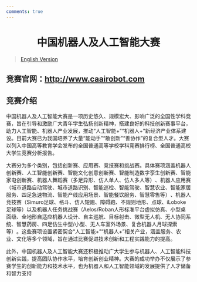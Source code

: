 ```yaml
---
comments: true
---
```


# <center>中国机器人及人工智能大赛</center>  
> [English Version](CaaiRobot.en.md)  

## 竞赛官网：http://www.caairobot.com

## 竞赛介绍  

中国机器人及人工智能大赛是一项历史悠久、规模宏大、影响广泛的全国性学科竞赛，旨在引导和激励广大青年学生弘扬创新精神，‌搭建良好的科技创新赛事平台，‌助力人工智能、‌机器人产业发展，‌推动“人工智能+”“机器人+”新经济产业体系建设。目前大赛已为我国培养了大量“能动手”“敢创新”“善协作”的复合型人才。大赛以列入中国高等教育学会发布的全国普通高等学校学科竞赛排行榜、全国普通高校大学生竞赛分析报告。

大赛分为多个类别，‌包括创新赛、‌应用赛、‌竞技赛和挑战赛。‌具体赛项涵盖机器人创新赛、‌人工智能创新赛、‌智能文化创意创新赛、‌智能制造数字孪生创新赛、‌智能家电创新赛、‌机器人舞蹈赛（‌多足异形、‌仿人单人、‌仿人多人等）‌、‌机器人应用赛（‌城市道路自动驾驶、‌城市道路识别、智能巡检、‌智能驾驶、智慧农业、‌智能家居服务、‌四足急速物流、‌智能产线应用场景、‌智能餐饮服务、‌智慧零售等）‌、‌机器人竞技赛（‌Simuro足球、‌格斗、‌仿人短跑、‌障碍跑、‌不规则地形、‌点球、iLoboke足球等）‌以及机器人任务挑战赛（‌Aelos/Roban人形标准平台虚拟仿真、‌小型桌面级、‌全地形自适应机器人设计、‌自主巡航、目标射击、微型无人机、无人协同系统、‌智慧药房、‌四足仿生中型/小型、‌无人车室外场景、‌复合机器人月球探索等）‌。‌这些赛项设置紧密契合“人工智能+”“机器人+”相关产业，‌涵盖服务、‌农业、‌文化等多个领域，‌旨在通过比赛促进技术创新和工程实践能力的提高。‌

此外，‌中国机器人及人工智能大赛还积极推动广大学生参与机器人、‌人工智能科技创新实践，‌提高团队协作水平，‌培育创新创业精神。‌大赛的成功举办不仅展示了参赛学生的创新能力和技术水平，‌也为机器人和人工智能领域的发展提供了人才储备和智力支持